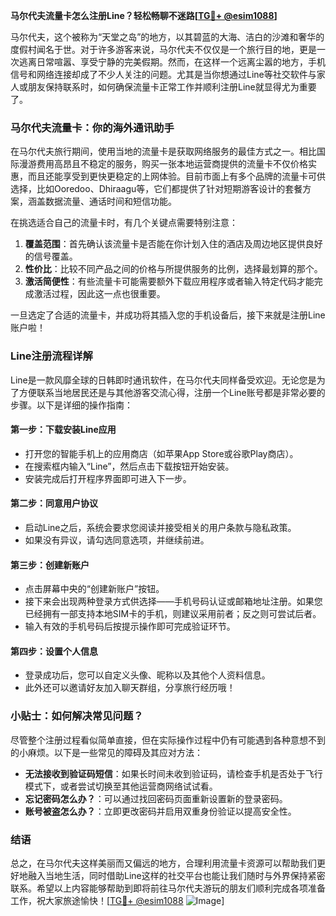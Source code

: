 **马尔代夫流量卡怎么注册Line？轻松畅聊不迷路[[TG💪+ @esim1088](https://t.me/s/esim1088)]**

马尔代夫，这个被称为“天堂之岛”的地方，以其碧蓝的大海、洁白的沙滩和奢华的度假村闻名于世。对于许多游客来说，马尔代夫不仅仅是一个旅行目的地，更是一次逃离日常喧嚣、享受宁静的完美假期。然而，在这样一个远离尘嚣的地方，手机信号和网络连接却成了不少人关注的问题。尤其是当你想通过Line等社交软件与家人或朋友保持联系时，如何确保流量卡正常工作并顺利注册Line就显得尤为重要了。

### 马尔代夫流量卡：你的海外通讯助手

在马尔代夫旅行期间，使用当地的流量卡是获取网络服务的最佳方式之一。相比国际漫游费用高昂且不稳定的服务，购买一张本地运营商提供的流量卡不仅价格实惠，而且还能享受到更快更稳定的上网体验。目前市面上有多个品牌的流量卡可供选择，比如Ooredoo、Dhiraagu等，它们都提供了针对短期游客设计的套餐方案，涵盖数据流量、通话时间和短信功能。

在挑选适合自己的流量卡时，有几个关键点需要特别注意：

1. **覆盖范围**：首先确认该流量卡是否能在你计划入住的酒店及周边地区提供良好的信号覆盖。
2. **性价比**：比较不同产品之间的价格与所提供服务的比例，选择最划算的那个。
3. **激活简便性**：有些流量卡可能需要额外下载应用程序或者输入特定代码才能完成激活过程，因此这一点也很重要。

一旦选定了合适的流量卡，并成功将其插入您的手机设备后，接下来就是注册Line账户啦！

### Line注册流程详解

Line是一款风靡全球的日韩即时通讯软件，在马尔代夫同样备受欢迎。无论您是为了方便联系当地居民还是与其他游客交流心得，注册一个Line账号都是非常必要的步骤。以下是详细的操作指南：

#### 第一步：下载安装Line应用
- 打开您的智能手机上的应用商店（如苹果App Store或谷歌Play商店）。
- 在搜索框内输入“Line”，然后点击下载按钮开始安装。
- 安装完成后打开程序界面即可进入下一步。

#### 第二步：同意用户协议
- 启动Line之后，系统会要求您阅读并接受相关的用户条款与隐私政策。
- 如果没有异议，请勾选同意选项，并继续前进。

#### 第三步：创建新账户
- 点击屏幕中央的“创建新账户”按钮。
- 接下来会出现两种登录方式供选择——手机号码认证或邮箱地址注册。如果您已经拥有一部支持本地SIM卡的手机，则建议采用前者；反之则可尝试后者。
- 输入有效的手机号码后按提示操作即可完成验证环节。

#### 第四步：设置个人信息
- 登录成功后，您可以自定义头像、昵称以及其他个人资料信息。
- 此外还可以邀请好友加入聊天群组，分享旅行经历哦！

### 小贴士：如何解决常见问题？

尽管整个注册过程看似简单直接，但在实际操作过程中仍有可能遇到各种意想不到的小麻烦。以下是一些常见的障碍及其应对方法：

- **无法接收到验证码短信**：如果长时间未收到验证码，请检查手机是否处于飞行模式下，或者尝试切换至其他运营商网络试试看。
- **忘记密码怎么办？**：可以通过找回密码页面重新设置新的登录密码。
- **账号被盗怎么办？**：立即更改密码并启用双重身份验证以提高安全性。

### 结语

总之，在马尔代夫这样美丽而又偏远的地方，合理利用流量卡资源可以帮助我们更好地融入当地生活，同时借助Line这样的社交平台也能让我们随时与外界保持紧密联系。希望以上内容能够帮助到即将前往马尔代夫游玩的朋友们顺利完成各项准备工作，祝大家旅途愉快！[[TG💪+ @esim1088](https://t.me/s/esim1088) ![Image](https://i.postimg.cc/4NQfJmqS/Snipaste-2025-05-13-00-14-12.png)]
